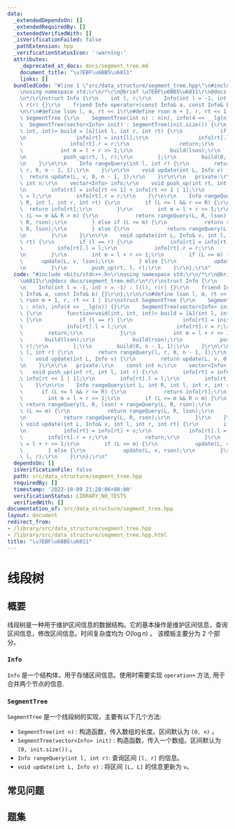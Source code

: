 ```yaml
---
data:
  _extendedDependsOn: []
  _extendedRequiredBy: []
  _extendedVerifiedWith: []
  _isVerificationFailed: false
  _pathExtension: hpp
  _verificationStatusIcon: ':warning:'
  attributes:
    _deprecated_at_docs: docs/segment_tree.md
    document_title: "\u7EBF\u6BB5\u6811"
    links: []
  bundledCode: "#line 1 \"src/data_structure/segment_tree.hpp\"\n#include <bits/stdc++.h>\r\
    \nusing namespace std;\r\n/*\r\n@brief \u7EBF\u6BB5\u6811\r\n@docs docs/segment_tree.md\r\
    \n*/\r\nstruct Info {\r\n    int l, r;\r\n    Info(int l = -1, int r = -1) : l(l),\
    \ r(r) {}\r\n    friend Info operator+(const Info& a, const Info& b) {}\r\n};\r\
    \n\r\n#define lson l, m, rt << 1\r\n#define rson m + 1, r, rt << 1 | 1\r\nstruct\
    \ SegmentTree {\r\n    SegmentTree(int n) : n(n), info(4 << __lg(n)) {}\r\n  \
    \  SegmentTree(vector<Info> init) : SegmentTree(init.size()) {\r\n        function<void(int,\
    \ int, int)> build = [&](int l, int r, int rt) {\r\n            if (l == r) {\r\
    \n                info[rt] = init[l];\r\n                info[rt].l = l;\r\n \
    \               info[rt].r = r;\r\n                return;\r\n            }\r\n\
    \            int m = l + r >> 1;\r\n            build(lson);\r\n            build(rson);\r\
    \n            push_up(rt, l, r);\r\n        };\r\n        build(0, n - 1, 1);\r\
    \n    }\r\n\r\n    Info rangeQuery(int l, int r) {\r\n        return rangeQuery(l,\
    \ r, 0, n - 1, 1);\r\n    }\r\n\r\n    void update(int L, Info v) {\r\n      \
    \  return update(L, v, 0, n - 1, 1);\r\n    }\r\n\r\n   private:\r\n    const\
    \ int n;\r\n    vector<Info> info;\r\n    void push_up(int rt, int l, int r) {\r\
    \n        info[rt] = info[rt << 1] + info[rt << 1 | 1];\r\n        info[rt].l\
    \ = l;\r\n        info[rt].r = r;\r\n    }\r\n\r\n    Info rangeQuery(int L, int\
    \ R, int l, int r, int rt) {\r\n        if (L <= l && r <= R) {\r\n          \
    \  return info[rt];\r\n        }\r\n        int m = l + r >> 1;\r\n        if\
    \ (L <= m && R > m) {\r\n            return rangeQuery(L, R, lson) + rangeQuery(L,\
    \ R, rson);\r\n        } else if (L <= m) {\r\n            return rangeQuery(L,\
    \ R, lson);\r\n        } else {\r\n            return rangeQuery(L, R, rson);\r\
    \n        }\r\n    }\r\n\r\n    void update(int L, Info& v, int l, int r, int\
    \ rt) {\r\n        if (l == r) {\r\n            info[rt] = info[rt] + v;\r\n \
    \           info[rt].l = l;\r\n            info[rt].r = r;\r\n            return;\r\
    \n        }\r\n        int m = l + r >> 1;\r\n        if (L <= m) {\r\n      \
    \      update(L, v, lson);\r\n        } else {\r\n            update(L, v, rson);\r\
    \n        }\r\n        push_up(rt, l, r);\r\n    }\r\n};\r\n"
  code: "#include <bits/stdc++.h>\r\nusing namespace std;\r\n/*\r\n@brief \u7EBF\u6BB5\
    \u6811\r\n@docs docs/segment_tree.md\r\n*/\r\nstruct Info {\r\n    int l, r;\r\
    \n    Info(int l = -1, int r = -1) : l(l), r(r) {}\r\n    friend Info operator+(const\
    \ Info& a, const Info& b) {}\r\n};\r\n\r\n#define lson l, m, rt << 1\r\n#define\
    \ rson m + 1, r, rt << 1 | 1\r\nstruct SegmentTree {\r\n    SegmentTree(int n)\
    \ : n(n), info(4 << __lg(n)) {}\r\n    SegmentTree(vector<Info> init) : SegmentTree(init.size())\
    \ {\r\n        function<void(int, int, int)> build = [&](int l, int r, int rt)\
    \ {\r\n            if (l == r) {\r\n                info[rt] = init[l];\r\n  \
    \              info[rt].l = l;\r\n                info[rt].r = r;\r\n        \
    \        return;\r\n            }\r\n            int m = l + r >> 1;\r\n     \
    \       build(lson);\r\n            build(rson);\r\n            push_up(rt, l,\
    \ r);\r\n        };\r\n        build(0, n - 1, 1);\r\n    }\r\n\r\n    Info rangeQuery(int\
    \ l, int r) {\r\n        return rangeQuery(l, r, 0, n - 1, 1);\r\n    }\r\n\r\n\
    \    void update(int L, Info v) {\r\n        return update(L, v, 0, n - 1, 1);\r\
    \n    }\r\n\r\n   private:\r\n    const int n;\r\n    vector<Info> info;\r\n \
    \   void push_up(int rt, int l, int r) {\r\n        info[rt] = info[rt << 1] +\
    \ info[rt << 1 | 1];\r\n        info[rt].l = l;\r\n        info[rt].r = r;\r\n\
    \    }\r\n\r\n    Info rangeQuery(int L, int R, int l, int r, int rt) {\r\n  \
    \      if (L <= l && r <= R) {\r\n            return info[rt];\r\n        }\r\n\
    \        int m = l + r >> 1;\r\n        if (L <= m && R > m) {\r\n           \
    \ return rangeQuery(L, R, lson) + rangeQuery(L, R, rson);\r\n        } else if\
    \ (L <= m) {\r\n            return rangeQuery(L, R, lson);\r\n        } else {\r\
    \n            return rangeQuery(L, R, rson);\r\n        }\r\n    }\r\n\r\n   \
    \ void update(int L, Info& v, int l, int r, int rt) {\r\n        if (l == r) {\r\
    \n            info[rt] = info[rt] + v;\r\n            info[rt].l = l;\r\n    \
    \        info[rt].r = r;\r\n            return;\r\n        }\r\n        int m\
    \ = l + r >> 1;\r\n        if (L <= m) {\r\n            update(L, v, lson);\r\n\
    \        } else {\r\n            update(L, v, rson);\r\n        }\r\n        push_up(rt,\
    \ l, r);\r\n    }\r\n};\r\n"
  dependsOn: []
  isVerificationFile: false
  path: src/data_structure/segment_tree.hpp
  requiredBy: []
  timestamp: '2022-10-09 21:28:06+08:00'
  verificationStatus: LIBRARY_NO_TESTS
  verifiedWith: []
documentation_of: src/data_structure/segment_tree.hpp
layout: document
redirect_from:
- /library/src/data_structure/segment_tree.hpp
- /library/src/data_structure/segment_tree.hpp.html
title: "\u7EBF\u6BB5\u6811"
---
```

# 线段树

## 概要
线段树是一种用于维护区间信息的数据结构。它的基本操作是维护区间信息，查询区间信息，修改区间信息。时间复杂度均为 $O(\log n)$ 。
该模板主要分为 2 个部分。

### `Info`
`Info` 是一个结构体，用于存储区间信息。使用时需要实现 `operation+` 方法, 用于合并两个节点的信息.

### `SegmentTree`
`SegmentTree` 是一个线段树的实现，主要有以下几个方法:
- `SegmentTree(int n)` : 构造函数，传入数组的长度。区间默认为 `[0, n)` 。
- `SegmentTree(vector<Info> init)` : 构造函数，传入一个数组。区间默认为 `[0, init.size())` 。
- `Info rangeQuery(int l, int r)`: 查询区间 `[l, r]` 的信息。
- `void update(int L, Info v)` : 将区间 `[L, L]` 的信息更新为 `v`。


## 常见问题

## 题集
